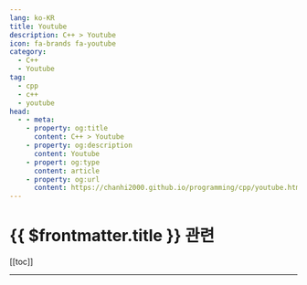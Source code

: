 ```yaml
---
lang: ko-KR
title: Youtube
description: C++ > Youtube
icon: fa-brands fa-youtube
category:
  - C++ 
  - Youtube
tag: 
  - cpp
  - c++
  - youtube
head: 
  - - meta:
    - property: og:title
      content: C++ > Youtube
    - property: og:description
      content: Youtube
    - propert: og:type
      content: article
    - property: og:url
      content: https://chanhi2000.github.io/programming/cpp/youtube.html
---
```


# {{ $frontmatter.title }} 관련

[[toc]]

---

<MyYouTubeItems jsonName="yu-CppCon" /><!-- CppCon -->
<MyYouTubeItems jsonName="yu-cppweekly" /><!-- C++ Weekly With Jason Turner -->
<MyYouTubeItems jsonName="yu-Goodgis" /><!-- Goodgis -->
<MyYouTubeItems jsonName="yu-code_report" /><!-- code_report -->
<MyYouTubeItems jsonName="yu-DavesGarage" /><!-- Dave's Garage -->
<MyYouTubeItems jsonName="yu-LowLevelLearning" /><!-- Low Level Learning -->
<MyYouTubeItems jsonName="yu-nathanbaggs" /><!-- Nathan Baggs -->
<MyYouTubeItems jsonName="yu-AssortRockGameAcademy" /><!-- 어소트락 게임아카데미 -->
<MyYouTubeItems jsonName="yu-TheCherno" /><!-- The Cherno -->
<MyYouTubeItems jsonName="yu-javidx9" /><!-- javidx9 -->
<MyYouTubeItems jsonName="yu-LaurieWired" /><!-- LaurieWired -->
<MyYouTubeItems jsonName="yu-kodejun" /><!-- KodeJUN -->
<MyYouTubeItems jsonName="yu-CppOnline" /><!-- C++Online -->
<MyYouTubeItems jsonName="yu-BoostCon" /><!-- CppNow -->
<MyYouTubeItems jsonName="yu-KeaSigmaDelta" /><!-- Kea Sigma Delta -->
<MyYouTubeItems jsonName="yu-TheBuilder" /><!-- The Builder -->
<MyYouTubeItems jsonName="yu-cpponsea2834" /><!-- cpponsea -->
<MyYouTubeItems jsonName="yu-blackedoutk" /><!-- blackedout01 -->
<MyYouTubeItems jsonName="yu-tokyospliff" /><!-- tokyospliff -->
<MyYouTubeItems jsonName="yu-javidx9" /><!-- javidx9 -->
<MyYouTubeItems jsonName="yu-POCUKorea" /><!-- POCU 코리아 -->
<MyYouTubeItems jsonName="yu-Tariq10x" /><!-- Tariq10x -->
<MyYouTubeItems jsonName="yu-sudolovemebaby" /><!-- sudo love me baby -->
<MyYouTubeItems jsonName="yu-lowlevelgamedev9330" /><!-- Low Level Game Dev -->
<MyYouTubeItems jsonName="yu-MikeShah" /><!-- Mike Shah -->
<MyYouTubeItems jsonName="yu-tamta_asatiani" /><!-- Tamta Asatiani -->
<TagLinks />